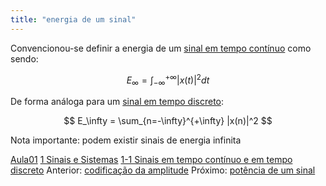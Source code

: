 ```yaml
---
title: "energia de um sinal"
---
```



Convencionou-se definir a energia de um [sinal em tempo contínuo](sinal%20em%20tempo%20contínuo.md) como sendo:

$$E_\infty = \int_{-\infty}^{+\infty} |x(t)|^2 dt$$

De forma análoga para um [sinal em tempo discreto](sinal%20em%20tempo%20discreto.md):

$$ E_\infty = \sum_{n=-\infty}^{+\infty} |x(n)|^2 $$

Nota importante: podem existir sinais de energia infinita

[Aula01](../Aula01.md)
[1 Sinais e Sistemas](topicos/1%20Sinais%20e%20Sistemas.md)
[1-1 Sinais em tempo contínuo e em tempo discreto](topicos/1-1%20Sinais%20em%20tempo%20contínuo%20e%20em%20tempo%20discreto.md)
Anterior: [codificação da amplitude](codificação%20da%20amplitude.md)
Próximo: [potência de um sinal](potência%20de%20um%20sinal.md)

